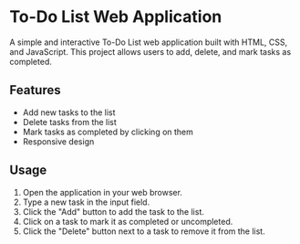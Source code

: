 # To-Do List Web Application

A simple and interactive To-Do List web application built with HTML, CSS, and JavaScript. This project allows users to add, delete, and mark tasks as completed.

## Features

- Add new tasks to the list
- Delete tasks from the list
- Mark tasks as completed by clicking on them
- Responsive design

## Usage

1. Open the application in your web browser.
2. Type a new task in the input field.
3. Click the "Add" button to add the task to the list.
4. Click on a task to mark it as completed or uncompleted.
5. Click the "Delete" button next to a task to remove it from the list.
